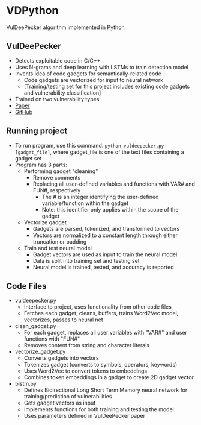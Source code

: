 # VDPython
VulDeePecker algorithm implemented in Python  

## VulDeePecker
* Detects exploitable code in C/C++ 
* Uses N-grams and deep learning with LSTMs to train detection model
* Invents idea of code gadgets for semantically-related code
  * Code gadgets are vectorized for input to neural network
  * [Training/testing set for this project includes existing code gadgets and vulnerability classification]
* Trained on two vulnerability types
* [Paper](https://arxiv.org/pdf/1801.01681)
* [GitHub](https://github.com/CGCL-codes/VulDeePecker)

## Running project
* To run program, use this command: `python vuldeepecker.py [gadget_file]`, where gadget_file is one of the text files containing a gadget set
* Program has 3 parts:
  * Performing gadget "cleaning"
    * Remove comments
    * Replacing all user-defined variables and functions with VAR# and FUN#, respectively
      * The # is an integer identifying the user-defined variable/function within the gadget
      * Note: this identifier only applies within the scope of the gadget
  * Vectorize gadget
    * Gadgets are parsed, tokenized, and transformed to vectors
    * Vectors are normalized to a constant length through either truncation or padding
  * Train and test neural model
    * Gadget vectors are used as input to train the neural model 
    * Data is split into training set and testing set
    * Neural model is trained, tested, and accuracy is reported

## Code Files
* vuldeepecker.py
  * Interface to project, uses functionality from other code files
  * Fetches each gadget, cleans, buffers, trains Word2Vec model, vectorizes, passes to neural net
* clean_gadget.py
  * For each gadget, replaces all user variables with "VAR#" and user functions with "FUN#"
  * Removes content from string and character literals
* vectorize_gadget.py
  * Converts gadgets into vectors
  * Tokenizes gadget (converts to symbols, operators, keywords)
  * Uses Word2Vec to convert tokens to embeddings
  * Combines token embeddings in a gadget to create 2D gadget vector
* blstm.py
  * Defines Bidirectional Long Short Term Memory neural network for training/prediction of vulnerabilities
  * Gets gadget vectors as input
  * Implements functions for both training and testing the model
  * Uses parameters defined in VulDeePecker paper
